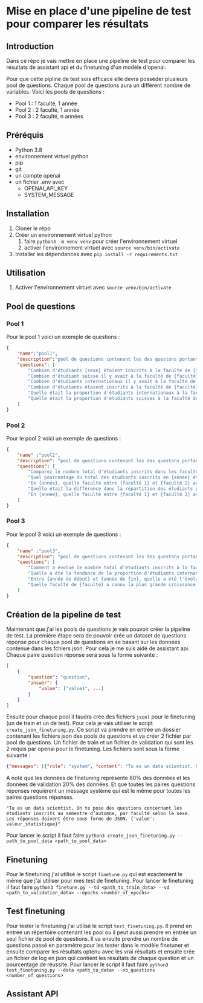 # Mise en place d'une pipeline de test pour comparer les résultats

## Introduction

Dans ce répo je vais mettre en place une pipeline de test pour comparer les résultats de assistant api et du finetuning d'un modèle d'openai.

Pour que cette pipline de test sois efficace elle devra possèder plusieurs pool de questions. Chaque pool de questions aura un différent nombre de variables. Voici les pools de questions :

- Pool 1 : 1 faculté, 1 année
- Pool 2 : 2 faculté, 1 année
- Pool 3 : 2 faculté, n années

## Préréquis

- Python 3.8
- environnement virtuel python
- pip
- git
- un compte openai
- un fichier .env avec
  - OPENAI_API_KEY
  - SYSTEM_MESSAGE

## Installation

1. Cloner le répo
2. Créer un environnement virtuel python
   1. faire `python3 -m venv venv` pour créer l'environnement virtuel
   2. activer l'environnement virtuel avec `source venv/bin/activate`
3. Installer les dépendances avec `pip install -r requirements.txt`

## Utilisation

1. Activer l'environnement virtuel avec `source venv/bin/activate`

## Pool de questions

### Pool 1

Pour le pool 1 voici un exemple de questions :

```json
{
    "name":"pool1",
    "description":"pool de questions contenant les des questons portant sur une seule faculté et une seule année",
    "questions": [
        "Combien d'étudiants {sexe} étaient inscrits à la faculté de {faculté} en {année} ?",
        "Combien d'étudiant suisse il y avait à la faculté de {faculté} en {année} ?",
        "Combien d'étudiants internationaux il y avait à la faculté de {faculté} en {année} ?",
        "Combien d'étudiants étaient inscrits à la faculté de {faculté} en {année} ?",
        "Quelle était la proportion d'étudiants internationaux à la faculté de {faculté} en {année} ?",
        "Quelle était la proportion d'étudiants suisses à la faculté de {faculté} en {année} ?"
    ]
}
```

### Pool 2

Pour le pool 2 voici un exemple de questions :

```json
{
    "name" :"pool2",
    "description": "pool de questions contenant les des questons portant sur plusieurs facultés et une seule année",
    "questions": [
        "Comparez le nombre total d'étudiants inscrits dans les facultés de {faculté 1} et {faculté 2} en {année}.",
        "Quel pourcentage du total des étudiants inscrits en {année} était représenté par les étudiants de {faculté 1} et {faculté 2} respectivement ?", 
        "En {année}, quelle faculté entre {faculté 1} et {faculté 2} avait la plus grande proportion d'étudiants internationaux ?",
        "Quelle était la différence dans la répartition des étudiants par sexe entre les facultés de {faculté 1} et {faculté 2} en {année} ?",
        "En {année}, quelle faculté entre {faculté 1} et {faculté 2} avait une plus grande diversité de nationalités parmi les étudiants inscrits ?"
    ]
}
```

### Pool 3

Pour le pool 3 voici un exemple de questions :

```json
{
    "name" :"pool3",
    "description": "pool de questions contenant les des questons portant sur plusieurs facultés et plusieurs années",
    "questions": [
        "Comment a évolué le nombre total d'étudiants inscrits à la faculté de {faculté} de {année de début} à {année de fin} ?",
        "Quelle a été la tendance de la proportion d'étudiants internationaux à la faculté de {faculté} entre {année de début} et {année de fin} ?",
        "Entre {année de début} et {année de fin}, quelle a été l'évolution de la répartition des étudiants par sexe à la faculté de {faculté} ?",
        "Quelle faculté de {faculté} a connu la plus grande croissance en termes de nombre d'étudiants de {année de début} à {année de fin} ?"
    ]
}
```

## Création de la pipeline de test

Maintenant que j'ai les pools de questions je vais pouvoir créer la pipeline de test. La première étape sera de pouvoir crée un dataset de questions réponse pour chaque pool de questions en se basant sur les données contenue dans les fchiers json. Pour cela je me suis aidé de assistant api. Chaque paire question réponse sera sous la forme suivante :

```json
[
    {
        "question": "question",
        "answer": {
            "value": ["value1", ...]
        }
    }
]
```

Ensuite pour chaque pool il faudra crée des fichiers `jsonl` pour le finetuning (un de train et un de test). Pour cela je vais utiliser le script `create_json_finetuning.py`. Ce script va prendre en entrée un dossier contenant les fichiers json des pools de questions et va créer 2 fichier par pool de questions. Un fichier de train et un fichier de validation qui sont les 2 requis par openai pour le finetuning. Les fichiers sont sous la forme suivante :

```json
{"messages": [{"role": "system", "content": "Tu es un data scientist. On te pose des questions concernant les étudiants inscrits au semestre d’automne, par faculté selon le sexe. Les réponses doivent être sous forme de JSON. {'value': valeur_statistique}"}, {"role": "user", "content": "Quelle était la proportion d'étudiants internationaux à la faculté de HEC en 2016 ?"}, {"role": "assistant", "content": "{'value': 0.4126}"}]}
```

A noté que les données de finetuning représente 80% des données et les données de validation 20% des données. Et que toutes les paires questions réponses requièrent un message système qui est le même pour toutes les paires questions réponses.

`"Tu es un data scientist. On te pose des questions concernant les étudiants inscrits au semestre d’automne, par faculté selon le sexe. Les réponses doivent être sous forme de JSON. {'value': valeur_statistique}"`

Pour lancer le script il faut faire `python3 create_json_finetuning.py --path_to_pool_data <path_to_pool_data>`

## Finetuning

Pour le finetuning j'ai utilisé le script `finetune.py` qui est exactement le même que j'ai utiliser pour mes test de finetuning. Pour lancer le finetuning il faut faire `python3 finetune.py --td <path_to_train_data> --vd <path_to_validation_data> --epochs <number_of_epochs>`

## Test finetuning

Pour tester le finetuning j'ai utilisé le script `test_finetuning.py`. Il prend en entrée un répertoire contenant les pool ou il peut aussi prendre en entrée un seul fichier de pool de questions. Il va ensuite prendre un nombre de questions passé en paramètre pour les tester dans le modèle finetuner et ensuite comparer les résultats optenu avec les vrai résultats et ensuite crée un fichier de log en json qui contient les résultats de chaque question et un pourcentage de réussite. Pour lancer le script il faut faire `python3 test_finetuning.py --data <path_to_data> --nb_questions <number_of_questions>`

## Assistant API
